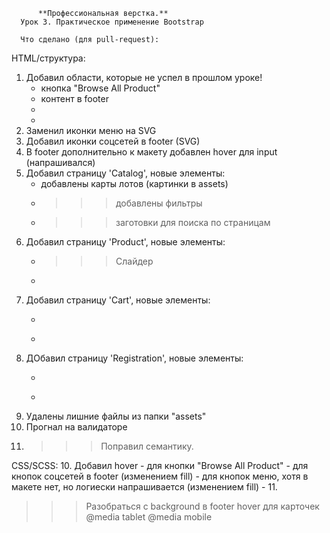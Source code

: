           **Профессиональная верстка.**
      Урок 3. Практическое применение Bootstrap

      Что сделано (для pull-request):
HTML/структура:
1. Добавил области, которые не успел в прошлом уроке!
      - кнопка "Browse All Product"
      - контент в footer
      -
      -
2. Заменил иконки меню на SVG
3. Добавил иконки соцсетей в footer (SVG)
4. В footer дополнительно к макету добавлен hover для input (напрашивался)
5. Добавил страницу 'Catalog', новые элементы:
      - добавлены карты лотов (картинки в assets)
      - >>> добавлены фильтры
      - >>> заготовки для поиска по страницам
5. Добавил страницу 'Product', новые элементы:
      - >>>Слайдер
      - >>>
6. Добавил страницу 'Cart', новые элементы:
      - >>>
      - >>>
7. ДОбавил страницу 'Registration', новые элементы:
      - >>>
      - >>>
8. Удалены лишние файлы из папки "assets"
9. Прогнал на валидаторе
10. >>> Поправил семантику.

CSS/SCSS:
10. Добавил hover
      - для кнопки "Browse All Product"
      - для кнопок соцсетей в footer (изменением fill)
      - для кнопок меню, хотя в макете нет, но логиески напрашивается (изменением fill)
      - 
11. 

>>>Разобраться с background в footer
>>>hover для карточек
>>>@media tablet
>>>@media mobile